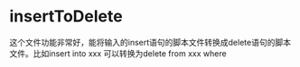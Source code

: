 # insertToDelete
这个文件功能非常好，能将输入的insert语句的脚本文件转换成delete语句的脚本文件。比如insert into xxx 可以转换为delete from xxx where

